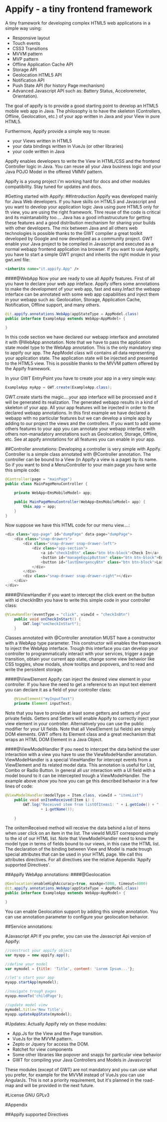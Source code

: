 # Appify - a tiny frontend framework
A tiny framework for developing complex HTML5 web applications in a simple way using:
 - Responsive layout
 - Touch events
 - CSS3 Transitions
 - MVVM pattern
 - MVP pattern
 - Offline Application Cache API
 - Storage API
 - Geolocation HTML5 API
 - Notification API
 - Push State API (for history Page mechanism)
 - Advanced Javascript API such as: Battery Status, Acceloremeter, Orientation).
 
The goal of appify is to provide a good starting point to develop an HTML5 mobile web app in Java.
The philosophy is to have the skeleton (Controllers, Offline, Geolocation, etc.) of your app written in Java and your View in pure HTML5.

Furthermore, Appify provide a simple way to reuse:
 - your Views written in HTML5
 - your  data bindings written in VueJs (or other libraries)
 - your code written in Java
 
Appify enables developers to write the View in HTML/CSS and the frontend Controller logic in Java.
You can reuse all your Java business logic and your Java POJO Model in the offered VMMV pattern.

Appify is a young project i'm working hard for docs and other modules compatibility. Stay tuned for updates and docs.

#Getting started with Appify:
##Introduction
Appify was developed mainly for Java Web developers. If you have skills on HTML5 and Javascript and you want to develop your application logic Java using pure HTML5 only for th view, you are using the right framework. Thre reuse of the code is critical and its maintanability too.... Java has a good infrastrucuture for getting these features and a good distribution mechanism for sharing your builds with other developers. The mix between Java and all others web technologies is possible thanks to the GWT compiler a great toolkit developed by Google and now developed as a community project. GWT enable your Java project to be compiled in Javascript and executed as a normal webapp frontend application ina  browser. If you want to use Appify, you have to start a simple GWT project and inherits the right module in your gwt.xml file:

``` xml
<inherits name="it.appify.App" />
``` 

####@WebApp
Now your are ready to use all Appify features. First of all you have to declare your web app inteface. Appify offers some annotations to make the development of your web app, fast and easy.Infact the webapp interface can be annotated with some web app capabilities and inject them in your webapp such as: Geolocation, Storage, Application Cache, Notification, Offline support, and many others.

``` java
@it.appify.annotations.WebApp(appStateType = AppModel.class)
public interface ExampleApp extends WebApp<AppModel> {

}
```
In this code section we have declared our webapp interface and annotated it with @WebApp annotation. Note that we have to pass the application state model type to the WebApp annotation. This is the only mandatory step to appify our app. The AppModel class will contains all data representing your application state. The application state will be injected and presented to the HTML5 view. This is possible thanks to the MVVM pattern offered by the Appify framework.

In your GWT EntryPoint you have to create your app in a very simple way:
``` java
ExampleApp myApp = GWT.create(ExampleApp.class);
``` 

GWT.create starts the magic....your app interface will be processed and it will be generated its realization. The generated webapp results in a kind of skeleton of your app. All your app features will be injected in order to the declared webapp annotations.
In this first example we have declared a webapp with no particular features but we can develop a simple app by adding to our project the views and the controllers. If you want to add some others features to your app you can annotate your webapp interface with others non-manadatory annotations such as Geolocation, Storage, Offline,  etc. See at appify annotations for all features you can enable in your app.

##Controller annotations:
Developing a controller is very simple with Appify. Controller is a simple class annotated with @Controller annotation. The controller can be bound to a View (in Appify a view is a page) by its name. So if you want to bind a MenuController to your main page you have write this simple code:

``` java
@Controller(page = "mainPage")
public class MainPageMenuController {

	private WebApp<EmsMobileModel> app;

	public MainPageMenuController(WebApp<EmsMobileModel> app) {
		this.app = app;
	}
}
``` 
Now suppose we have this HTML code for our menu view....:

``` java
<div class="app-page" id="dumpPage" data-page="dumpPage">
	<div class="snap-drawers">
		<div class="snap-drawer snap-drawer-left">
			<div class="app-section">
				<a id="checkInBtn" class="btn btn-block">Check In</a>
				<button id="manageEquipButton" class="btn btn-block">Equipments</button>
				<button id="lastEmergencyBtn" class="btn btn-block">Last Call</button>
			</div>
		</div>
		<div class="snap-drawer snap-drawer-right"></div>
	</div>
</div>
``` 
####@ViewHandler
if you want to intercept the click event on the button with id checkInBtn you have to write this simple code in your controller class:
``` java
@ViewHandler(eventType = "click", viewId = "checkInBtn")
	public void onCheckInStart() {
		GWT.log("onCheckInStart");
	}
``` 
Classes annotated with @Controller annotation MUST have a constructor with a WebApp type parameter. This constructor will enables the framework to inject the WebApp interface. Trough this interface you can develop your controller to programmatically interact with your services, trigger a page transition, obtain your current app state, change some view behavior like CSS toggles, show modals, show tooltips and popovers, and to read and write the persistent storage.

####@ViewElement
Appify can inject the desired view element in your controller. If you have the need to get a reference to an input text element you can declare it as a field of your controller class:

``` java
	@ViewElement("myInputText")
	private Element inputText;
``` 
Note that you have to provide at least some getters and setters of your private fields. Getters and Setters will enable Appify to correctly inject your view element in your controller. Alternatively you can use the public modifier for your UI fields. Note that all ViewElement (ui fields) are simply DOM elements. GWT offers its Element class and a great mechanism that wraps an HTML DOM Element in a Java Object.

####@ViewModelHandler
If you need to intercpet the data behind the user interaction with a view you have to use the ViewModelHandler annotation. ViewModelHandler is a special ViewHandler for intercept events from a ViewElement and its related model data. This annotation is useful for List, Combo or Radio Button. In general all usr interaction with a UI field with a model bound to it can be intercepted trough a ViewModelHandler. The example above show you how you can ge this described behavior in a few lines of code:

``` java
@ViewModelHandler(modelType = Item.class, viewId = "itemList")
	public void onItemReceived(Item i) {
		GWT.log("Received item from listOfItems1: " + i.getCode() + " - "
				+ i.getName());
	
	}
``` 
The onItemReceived method will receive the data behind a list of items when user click on an item in the list. The viewId MUST correspond simply to the id of our HTML list. Note that ViewModelHandler need to know the model type in terms of fields bound to our views, in this case the HTML list. The declaration of the binding between View and Model is made trough special attributes that can be used in your HTML page. We call this attributes directives. For all directives see the relative Appendix 'Appify supported Directives'.   

##Appify WebApp annotations:
####@Geolocation

``` java
@Geolocation(enableHighAccuracy=true, maxAge=5000, timeout=4000)
@it.appify.annotations.WebApp(appStateType = AppModel.class)
public interface ExampleApp extends WebApp<AppModel> {

}
```

You can enable Geolocation support by adding this simple annotation. You can use annotation parameter to configure your geolocation behavior.

##Service annotations:

#Javascript API
If you prefer, you can use the Javascript Api version of Appify:
``` javascript
//construct your appify object
var myapp = new appify.app();

//define your model
var mymodel = {title: 'Title', content: 'Lorem Ipsum...'};

//let's start your app
myapp.startApp(mymodel);

//navigate trough pages
myapp.moveTo('childPage');

//update model view 
mymodel.title='New Title';
myapp.updateAppState(mymodel);
```
#Updates:
Actually Appify rely on these modules:
  - App.Js for the View and the Page transition.
  - VueJs for the MVVM pattern.
  - Zepto or Jquery for access the DOM.
  - Ratchet for view components
  - Some other libraries like popover and snapjs for particular view behavior 
  - GWT for compiling your Java Controllers and Models in Javasvcript

These modules (except of GWT) are not mandatory and you can use what you prefer, for example for the MVVM instead of VueJs you can use AngularJs. This is not a priority requirement, but it's planned in the road-map and will be provided in the next future.

#License 
GNU GPLv3

#Appendix

##Appify supported Directives
